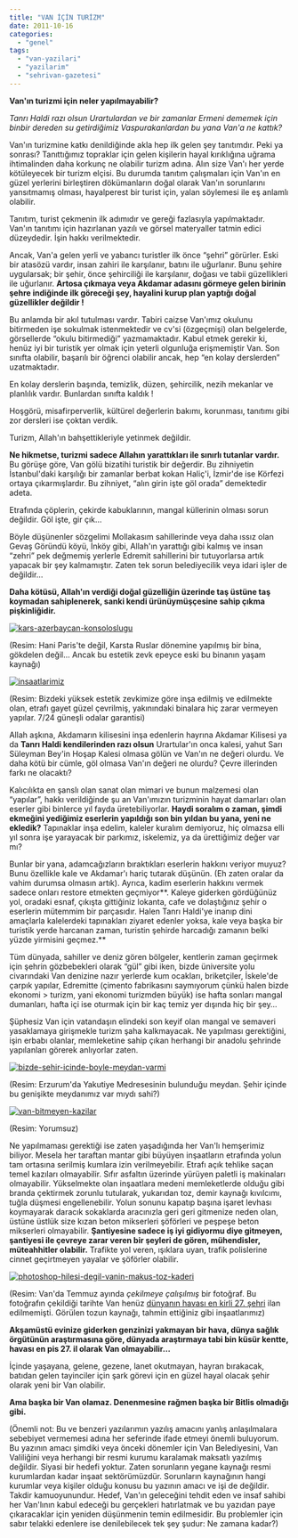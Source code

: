 ```yaml
---
title: "VAN İÇİN TURİZM"
date: 2011-10-16
categories: 
  - "genel"
tags: 
  - "van-yazilari"
  - "yazilarim"
  - "sehrivan-gazetesi"
---
```


**Van'ın turizmi için neler yapılmayabilir?**

  

_Tanrı Haldi razı olsun Urartulardan ve bir zamanlar Ermeni dememek için binbir dereden su getirdiğimiz Vaspurakanlardan bu yana Van'a ne kattık?_

  

Van'ın turizmine katkı denildiğinde akla hep ilk gelen şey tanıtımdır. Peki ya sonrası? Tanıttığımız topraklar için gelen kişilerin hayal kırıklığına uğrama ihtimalinden daha korkunç ne olabilir turizm adına. Alın size Van'ı her yerde kötüleyecek bir turizm elçisi. Bu durumda tanıtım çalışmaları için Van'ın en güzel yerlerini birleştiren dökümanların doğal olarak Van'ın sorunlarını yansıtmamış olması, hayalperest bir turist için, yalan söylemesi ile eş anlamlı olabilir.

  

Tanıtım, turist çekmenin ilk adımıdır ve gereği fazlasıyla yapılmaktadır. Van'ın tanıtımı için hazırlanan yazılı ve görsel materyaller tatmin edici düzeydedir. İşin hakkı verilmektedir.

  

Ancak, Van'a gelen yerli ve yabancı turistler ilk önce “şehri” görürler. Eski bir atasözü vardır, insan zahiri ile karşılanır, batını ile uğurlanır. Bunu şehire uygularsak; bir şehir, önce şehirciliği ile karşılanır, doğası ve tabii güzellikleri ile uğurlanır. **Artosa çıkmaya veya Akdamar adasını görmeye gelen birinin şehre indiğinde ilk göreceği şey, hayalini kurup plan yaptığı doğal güzellikler değildir !**

  

Bu anlamda bir akıl tutulması vardır. Tabiri caizse Van'ımız okulunu bitirmeden işe sokulmak istenmektedir ve cv'si (özgeçmişi) olan belgelerde, görsellerde “okulu bitirmediği” yazmamaktadır. Kabul etmek gerekir ki, henüz iyi bir turistik yer olmak için yeterli olgunluğa erişmemiştir Van. Son sınıfta olabilir, başarılı bir öğrenci olabilir ancak, hep “en kolay derslerden” uzatmaktadır.

  

En kolay derslerin başında, temizlik, düzen, şehircilik, nezih mekanlar ve planlılık vardır. Bunlardan sınıfta kaldık !

  

Hoşgörü, misafirperverlik, kültürel değerlerin bakımı, korunması, tanıtımı gibi zor dersleri ise çoktan verdik.

  

Turizm, Allah'ın bahşettikleriyle yetinmek değildir.

  

**Ne hikmetse, turizmi sadece Allahın yarattıkları ile sınırlı tutanlar vardır.** Bu görüşe göre, Van gölü bizatihi turistik bir değerdir. Bu zihniyetin İstanbul'daki karşılığı bir zamanlar berbat kokan Haliç'i, İzmir'de ise Körfezi ortaya çıkarmışlardır. Bu zihniyet, “alın girin işte göl orada” demektedir adeta.

  

Etrafında çöplerin, çekirde kabuklarının, mangal küllerinin olması sorun değildir. Göl işte, gir çık…

  

Böyle düşünenler sözgelimi Mollakasım sahillerinde veya daha ıssız olan Gevaş Göründü köyü, İnköy gibi, Allah'ın yarattığı gibi kalmış ve insan “zehri” pek değmemiş yerlerle Edremit sahillerini bir tutuyorlarsa artık yapacak bir şey kalmamıştır. Zaten tek sorun belediyecilik veya idari işler de değildir…

  

**Daha kötüsü, Allah'ın verdiği doğal güzelliğin üzerinde taş üstüne taş koymadan sahiplenerek, sanki kendi ürünüymüşçesine sahip çıkma pişkinliğidir.**

  

[![](/images/kars-azerbaycan-konsoloslugu.jpg "kars-azerbaycan-konsoloslugu")](http://suatatan.wordpress.com/wp-content/uploads/2011/10/kars-azerbaycan-konsoloslugu.jpg)

  

(Resim: Hani Paris'te değil, Karsta Ruslar dönemine yapılmış bir bina, gökdelen değil… Ancak bu estetik zevk epeyce eski bu binanın yaşam kaynağı)

  

[![](/images/insaatlarimiz.jpg "insaatlarimiz")](http://suatatan.wordpress.com/wp-content/uploads/2011/10/insaatlarimiz.jpg)

  

(Resim: Bizdeki yüksek estetik zevkimize göre inşa edilmiş ve edilmekte olan, etrafı gayet güzel çevrilmiş, yakınındaki binalara hiç zarar vermeyen yapılar. 7/24 güneşli odalar garantisi)

  

Allah aşkına, Akdamarın kilisesini inşa edenlerin hayrına Akdamar Kilisesi ya da **Tanrı Haldi kendilerinden razı olsun** Urartular'ın onca kalesi, yahut Sarı Süleyman Bey'in Hoşap Kalesi olmasa gölün ve Van'ın ne değeri olurdu. Ve daha kötü bir cümle, göl olmasa Van'ın değeri ne olurdu? Çevre illerinden farkı ne olacaktı?

  

Kalıcılıkta en şanslı olan sanat olan mimari ve bunun malzemesi olan “yapılar”, hakkı verildiğinde şu an Van'ımızın turizminin hayat damarları olan eserler gibi binlerce yıl fayda üretebiliyorlar. **Haydi soralım o zaman, şimdi ekmeğini yediğimiz eserlerin yapıldığı son bin yıldan bu yana, yeni ne ekledik?** Tapınaklar inşa edelim, kaleler kuralım demiyoruz, hiç olmazsa elli yıl sonra işe yarayacak bir parkımız, iskelemiz, ya da ürettiğimiz değer var mı?

  

Bunlar bir yana, adamcağızların bıraktıkları eserlerin hakkını veriyor muyuz? Bunu özellikle kale ve Akdamar'ı hariç tutarak düşünün. (Eh zaten oralar da vahim durumsa olmasın artık). Ayrıca, kadim eserlerin hakkını vermek sadece onları restore etmekten geçmiyor**. Kaleye giderken gördüğünüz yol, oradaki esnaf, çıkışta gittiğiniz lokanta, cafe ve dolaştığınız şehir o eserlerin mütemmim bir parçasıdır. Halen Tanrı Haldi'ye inanıp dini amaçlarla kalelerdeki tapınakları ziyaret edenler yoksa, kale veya başka bir turistik yerde harcanan zaman, turistin şehirde harcadığı zamanın belki yüzde yirmisini geçmez.**

  

Tüm dünyada, sahiller ve deniz gören bölgeler, kentlerin zaman geçirmek için şehrin gözbebekleri olarak “gül” gibi iken, bizde üniversite yolu civarındaki Van denizine nazır yerlerde kum ocakları, briketçiler, İskele'de çarpık yapılar, Edremitte (çimento fabrikasını saymıyorum çünkü halen bizde ekonomi > turizm, yani ekonomi turizmden büyük) ise hafta sonları mangal dumanları, hafta içi ise oturmak için bir kaç temiz yer dışında hiç bir şey…

  

Şüphesiz Van için vatandaşın elindeki son keyif olan mangal ve semaveri yasaklamaya girişmekle turizm şaha kalkmayacak. Ne yapılması gerektiğini, işin erbabı olanlar, memleketine sahip çıkan herhangi bir anadolu şehrinde yapılanları görerek anlıyorlar zaten.

  

[![](/images/bizde-sehir-icinde-boyle-meydan-varmi.jpg "bizde-sehir-icinde-boyle-meydan-varmi")](http://suatatan.wordpress.com/wp-content/uploads/2011/10/bizde-sehir-icinde-boyle-meydan-varmi.jpg)

  

(Resim: Erzurum'da Yakutiye Medresesinin bulunduğu meydan. Şehir içinde bu genişikte meydanımız var mıydı sahi?)

  

[![](/images/van-bitmeyen-kazilar.jpg "van-bitmeyen-kazilar")](http://suatatan.wordpress.com/wp-content/uploads/2011/10/van-bitmeyen-kazilar.jpg)

  

(Resim: Yorumsuz)

  

Ne yapılmaması gerektiği ise zaten yaşadığında her Van'lı hemşerimiz biliyor. Mesela her taraftan mantar gibi büyüyen inşaatların etrafında yolun tam ortasına serilmiş kumlara izin verilmeyebilir. Etrafı açık tehlike saçan temel kazıları olmayabilir. Sıfır asfaltın üzerinde yürüyen paletli iş makinaları olmayabilir. Yükselmekte olan inşaatlara medeni memleketlerde olduğu gibi branda çektirmek zorunlu tutularak, yukarıdan toz, demir kaynağı kıvılcımı, tuğla düşmesi engellenebilir. Yolun sonunu kapatıp başına işaret levhası koymayarak daracık sokaklarda aracınızla geri geri gitmenize neden olan, üstüne üstlük size kızan beton mikserleri şöförleri ve peşpeşe beton mikserleri olmayabilir. **Şantiyesine sadece iş iyi gidiyormu diye gitmeyen, şantiyesi ile çevreye zarar veren bir şeyleri de gören, mühendisler, müteahhitler olabilir.** Trafikte yol veren, ışıklara uyan, trafik polislerine cinnet geçirtmeyen yayalar ve şöförler olabilir.

  

[![](/images/photoshop-hilesi-degil-vanin-makus-toz-kaderi.jpg "photoshop-hilesi-degil-vanin-makus-toz-kaderi")](http://suatatan.wordpress.com/wp-content/uploads/2011/10/photoshop-hilesi-degil-vanin-makus-toz-kaderi.jpg)

  

  

  

(Resim: Van'da Temmuz ayında _çekilmeye çalışılmış_ bir fotoğraf. Bu fotoğrafın çekildiği tarihte Van henüz [dünyanın havası en kirli 27. şehri](http://gundem.milliyet.com.tr/dunyanin-havasi-en-kirli-27-kenti-van/gundem/gundemdetay/28.09.2011/1443997/default.htm "Van maalesef dünyanın havası en kirli 27.şehri") ilan edilmemişti. Görülen tozun kaynağı, tahmin ettiğiniz gibi inşaatlarımız)

  

**Akşamüstü evinize giderken genzinizi yakmayan bir hava, dünya sağlık örgütünün araştırmasına göre, dünyada araştırmaya tabi bin küsür kentte, havası en pis 27. il olarak Van olmayabilir…**

  

İçinde yaşayana, gelene, gezene, lanet okutmayan, hayran bırakacak, batıdan gelen tayinciler için şark görevi için en güzel hayal olacak şehir olarak yeni bir Van olabilir.

  

**Ama başka bir Van olamaz. Denenmesine rağmen başka bir Bitlis olmadığı gibi.**

  

(Önemli not: Bu ve benzeri yazılarımın yazılış amacını yanlış anlaşılmalara sebebiyet vermemesi adına her seferinde ifade etmeyi önemli buluyorum. Bu yazının amacı şimdiki veya önceki dönemler için Van Belediyesini, Van Valiliğini veya herhangi bir resmi kurumu karalamak maksatlı yazılmış değildir. Siyasi bir hedefi yoktur. Zaten sorunların yegane kaynağı resmi kurumlardan kadar inşaat sektörümüzdür. Sorunların kaynağının hangi kurumlar veya kişiler olduğu konusu bu yazının amacı ve işi de değildir. Takdir kamuoyunundur. Hedef, Van'ın geleceğini tehdit eden ve insaf sahibi her Van'lının kabul edeceği bu gerçekleri hatırlatmak ve bu yazıdan paye çıkaracaklar için yeniden düşünmenin temin edilmesidir. Bu problemler için sabır telakki edenlere ise denilebilecek tek şey şudur: Ne zamana kadar?)
